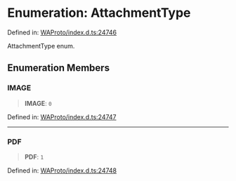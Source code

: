 # Enumeration: AttachmentType

Defined in: [WAProto/index.d.ts:24746](https://github.com/WhiskeySockets/Baileys/blob/2fdabb7f387029b680a2c5e056c7022c25b0f110/WAProto/index.d.ts#L24746)

AttachmentType enum.

## Enumeration Members

### IMAGE

> **IMAGE**: `0`

Defined in: [WAProto/index.d.ts:24747](https://github.com/WhiskeySockets/Baileys/blob/2fdabb7f387029b680a2c5e056c7022c25b0f110/WAProto/index.d.ts#L24747)

***

### PDF

> **PDF**: `1`

Defined in: [WAProto/index.d.ts:24748](https://github.com/WhiskeySockets/Baileys/blob/2fdabb7f387029b680a2c5e056c7022c25b0f110/WAProto/index.d.ts#L24748)
